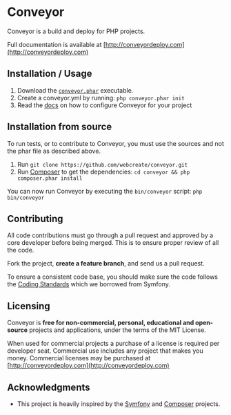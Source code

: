 Conveyor
========

Conveyor is a build and deploy for PHP projects.

Full documentation is available at [http://conveyordeploy.com](http://conveyordeploy.com)

Installation / Usage
--------------------

1. Download the [`conveyor.phar`](http://conveyordeploy.com/download.html) executable.
2. Create a conveyor.yml by running: `php conveyor.phar init`
3. Read the [docs](http://conveyordeploy.com/docs) on how to configure Conveyor for your project

Installation from source
------------------------

To run tests, or to contribute to Conveyor, you must use the sources and not the phar
file as described above.

1. Run `git clone https://github.com/webcreate/conveyor.git`
2. Run [Composer](http://getcomposer.org/) to get the dependencies: `cd conveyor && php composer.phar install`

You can now run Conveyor by executing the `bin/conveyor` script: `php bin/conveyor`

Contributing
------------

All code contributions must go through a pull request and approved by a core developer
before being merged. This is to ensure proper review of all the code.

Fork the project, **create a feature branch**, and send us a pull request.

To ensure a consistent code base, you should make sure the code follows
the [Coding Standards](http://symfony.com/doc/current/contributing/code/standards.html)
which we borrowed from Symfony.

Licensing
---------

Conveyor is **free for non-commercial, personal, educational and open-source** projects and applications,
under the terms of the MIT License.

When used for commercial projects a purchase of a license is required per developer seat. Commercial
use includes any project that makes you money. Commercial licenses may be purchased
at [http://conveyordeploy.com](http://conveyordeploy.com)

Acknowledgments
---------------

- This project is heavily inspired by the [Symfony](https://github.com/symfony/symfony) and [Composer](https://github.com/composer/composer) projects.
